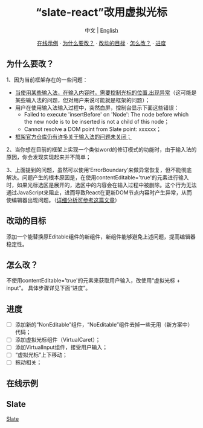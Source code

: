 <h1 align='center'>“slate-react”改用虚拟光标</h1>
<p  align='center'>中文 | <a href='./Readme-EN.md'>English</a></p>
<p  align='center'>
<a href='https://lin150.fun/spa/slate-virtual-cursor-demo/examples/virtual-cursor' target='_blank'>在线示例</a> ·
<a href='#为什么要改？'>为什么要改？</a> ·
<a href='#改动的目标'>改动的目标</a> ·
<a href='#怎么改？'>怎么改？</a> ·
<a href='#进度'>进度</a>

</p>

## 为什么要改？

1、因为当前框架存在的一些问题：

<ul>
<li><a href='https://changlin-cn.github.io/some-problems/baiduIME.html' target="_blank">当使用某些输入法，在输入内容时，需要控制光标的位置,出现异常</a>（这可能是某些输入法的问题，但对用户来说可能就是框架的问题）；</li>
<li>
用户在使用输入法输入过程中，突然白屏，控制台显示下面这些错误：
<ul>
<li>Failed to execute 'insertBefore' on 'Node': The node before which the new node is to be inserted is not a child of this node；</li>
<li>Cannot resolve a DOM point from Slate point: xxxxxx；</li>
</ul>
</li>
<li><a href='https://github.com/ianstormtaylor/slate/issues?q=is%3Aissue+is%3Aopen+IME' target="_blank">框架官方仓库仍有许多关于输入法的问题未关闭；</a></li>
</ul>

2、当你想在目前的框架上实现一个类似word的修订模式的功能时，由于输入法的原因，你会发现实现起来并不简单；

3、上面提到的问题，虽然可以使用‘ErrorBoundary’来做异常恢复，但不能彻底解决。问题产生的根本原因是，在使用contentEditable='true'的元素进行输入时，如果光标选区是展开的，选区中的内容会在输入过程中被删除。这个行为无法通过JavaScript来阻止，进而导致React在更新DOM节点内容时产生异常，从而使编辑器出现问题。（<a href='https://zhuanlan.zhihu.com/p/262209236' target='_blank'>详细分析可参考这篇文章</a>）

## 改动的目标

添加一个能替换原Editable组件的新组件，新组件能够避免上述问题，提高编辑器稳定性。

## 怎么改？

不使用contentEditable='true'的元素来获取用户输入，改使用“虚拟光标 + input”。
具体步骤详见下面“进度”。

## 进度

- [ ] 添加新的“NonEditable”组件，“NoEditable”组件去掉一些无用（新方案中）代码；
- [ ] 添加虚拟光标组件（VirtualCaret）；
- [ ] 添加VirtualInput组件，接受用户输入；
- [ ] “虚拟光标”上下移动；
- [ ] 拖动相关；

## 在线示例

## Slate

[Slate](https://github.com/ianstormtaylor/slate)
